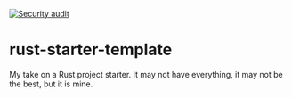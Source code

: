 [![Security audit](https://github.com/zachary-cauchi/rust-starter-template/actions/workflows/audit.yml/badge.svg?branch=main)](https://github.com/zachary-cauchi/rust-starter-template/actions/workflows/audit.yml)

# rust-starter-template
My take on a Rust project starter. It may not have everything, it may not be the best, but it is mine.
